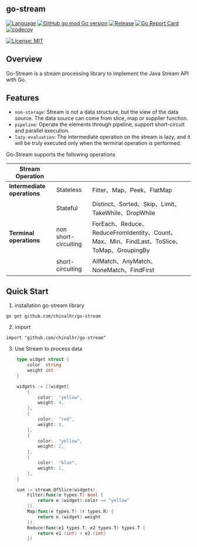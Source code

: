 ## go-stream

[![Language](https://img.shields.io/badge/Language-Go-blue.svg)](https://golang.org/)
[![GitHub go.mod Go version](https://img.shields.io/github/go-mod/go-version/chinalhr/go-stream)](https://img.shields.io/github/go-mod/go-version/chinalhr/go-stream)
[![Release](https://img.shields.io/github/v/release/chinalhr/go-stream.svg?style=flat-square)](https://github.com/chinalhr/go-stream)
[![Go Report Card](https://goreportcard.com/badge/github.com/chinalhr/go-stream)](https://goreportcard.com/report/github.com/chinalhr/go-stream)
[![codecov](https://codecov.io/gh/chinalhr/go-stream/branch/main/graph/badge.svg?token=ZHMPMQP0CP)](https://codecov.io/gh/chinalhr/go-stream)

[![License: MIT](https://img.shields.io/badge/License-MIT-yellow.svg)](https://github.com/chinalhr/go-stream/blob/main/LICENSE)

## Overview
Go-Stream is a stream processing library to implement the Java Stream API with Go.

## Features
- `non-storage`: Stream is not a data structure, but the view of the data source. The data source can come from slice, map or supplier function.
- `pipeline`: Operate the elements through pipeline, support short-circuit and parallel execution.
- `lazy-evaluation`: The intermediate operation on the stream is lazy, and it will be truly executed only when the terminal operation is performed.

Go-Stream supports the following operations

| Stream Operation            |                      |                                                              |
| --------------------------- | -------------------- | ------------------------------------------------------------ |
| **Intermediate operations** | Stateless            | Filter、Map、Peek、FlatMap                                   |
|                             | Stateful             | Distinct、Sorted、Skip、Limit、TakeWhile、DropWhile          |
| **Terminal operations**     | non short-circuiting | ForEach、Reduce、ReduceFromIdentity、Count、Max、Min、FindLast、ToSlice、ToMap、GroupingBy |
|                             | short-circuiting     | AllMatch、AnyMatch、NoneMatch、FindFirst                     |

## Quick Start
1. installation go-stream library

```
go get github.com/chinalhr/go-stream
```

2. import

```
import "github.com/chinalhr/go-stream"
```

3. Use Stream to process data

```go
	type widget struct {
		color  string
		weight int
	}

	widgets := []widget{
		{
			color:  "yellow",
			weight: 4,
		},
		{
			color:  "red",
			weight: 3,
		},
		{
			color:  "yellow",
			weight: 2,
		},
		{
			color:  "blue",
			weight: 1,
		},
	}

	sum := stream.OfSlice(widgets).
		Filter(func(e types.T) bool {
			return e.(widget).color == "yellow"
		}).
		Map(func(e types.T) (r types.R) {
			return e.(widget).weight
		}).
		Reduce(func(e1 types.T, e2 types.T) types.T {
			return e1.(int) + e2.(int)
		})
```